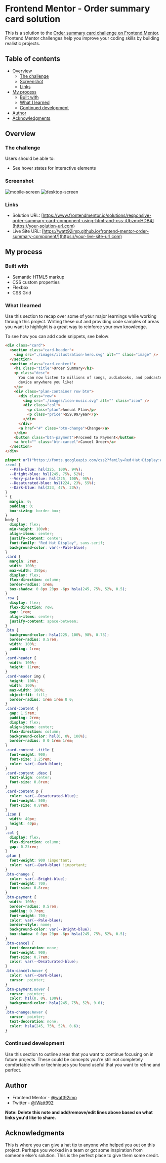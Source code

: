 # Frontend Mentor - Order summary card solution

This is a solution to the [Order summary card challenge on Frontend Mentor](https://www.frontendmentor.io/challenges/order-summary-component-QlPmajDUj). Frontend Mentor challenges help you improve your coding skills by building realistic projects.

## Table of contents

- [Overview](#overview)
  - [The challenge](#the-challenge)
  - [Screenshot](#screenshot)
  - [Links](#links)
- [My process](#my-process)
  - [Built with](#built-with)
  - [What I learned](#what-i-learned)
  - [Continued development](#continued-development)
- [Author](#author)
- [Acknowledgments](#acknowledgments)

## Overview

### The challenge

Users should be able to:

- See hover states for interactive elements

### Screenshot

![mobile-screen](./mobile-preview.png)
![desktop-screen](./desktop-preview.png)

### Links

- Solution URL: [https://www.frontendmentor.io/solutions/responsive-order-summary-card-component-using-html-and-css-iUbzmcHDB4](https://your-solution-url.com)
- Live Site URL: [https://watt92imp.github.io/frontend-mentor-order-summary-component/](https://your-live-site-url.com)

## My process

### Built with

- Semantic HTML5 markup
- CSS custom properties
- Flexbox
- CSS Grid

### What I learned

Use this section to recap over some of your major learnings while working through this project. Writing these out and providing code samples of areas you want to highlight is a great way to reinforce your own knowledge.

To see how you can add code snippets, see below:

```html
<div class="card">
  <section class="card-header">
    <img src="./images/illustration-hero.svg" alt="" class="image" />
  </section>
  <section class="card-content">
    <h1 class="title">Order Summary</h1>
    <p class="desc">
      You can now listen to millions of songs, audiobooks, and podcasts on any
      device anywhere you like!
    </p>
    <div class="plan-container row btn">
      <div class="row">
        <img src="./images/icon-music.svg" alt="" class="icon" />
        <div class="col">
          <p class="plan">Annual Plan</p>
          <p class="price">$59.99/year</p>
        </div>
      </div>
      <a href="#" class="btn-change">Change</a>
    </div>
    <button class="btn-payment">Proceed to Payment</button>
    <a href="" class="btn-cancel">Cancel Order</a>
  </section>
</div>
```

```css
@import url("https://fonts.googleapis.com/css2?family=Red+Hat+Display:wght@500;700;900&display=swap");
:root {
  --Pale-blue: hsl(225, 100%, 94%);
  --Bright-blue: hsl(245, 75%, 52%);
  --Very-pale-blue: hsl(225, 100%, 98%);
  --Desaturated-blue: hsl(224, 23%, 55%);
  --Dark-blue: hsl(223, 47%, 23%);
}
* {
  margin: 0;
  padding: 0;
  box-sizing: border-box;
}
body {
  display: flex;
  min-height: 100vh;
  align-items: center;
  justify-content: center;
  font-family: "Red Hat Display", sans-serif;
  background-color: var(--Pale-blue);
}
.card {
  margin: 2rem;
  width: 100%;
  max-width: 350px;
  display: flex;
  flex-direction: column;
  border-radius: 1rem;
  box-shadow: 0 8px 20px -6px hsla(245, 75%, 52%, 0.5);
}
.row {
  display: flex;
  flex-direction: row;
  gap: 1rem;
  align-items: center;
  justify-content: space-between;
}
.btn {
  background-color: hsla(225, 100%, 98%, 0.75);
  border-radius: 0.5rem;
  width: 100%;
  padding: 1rem;
}
.card-header {
  width: 100%;
  height: 11rem;
}
.card-header img {
  height: 100%;
  width: 100%;
  max-width: 100%;
  object-fit: fill;
  border-radius: 1rem 1rem 0 0;
}
.card-content {
  gap: 1.5rem;
  padding: 2rem;
  display: flex;
  align-items: center;
  flex-direction: column;
  background-color: hsl(0, 0%, 100%);
  border-radius: 0 0 1rem 1rem;
}
.card-content .title {
  font-weight: 900;
  font-size: 1.25rem;
  color: var(--Dark-blue);
}
.card-content .desc {
  text-align: center;
  font-size: 0.8rem;
}
.card-content p {
  color: var(--Desaturated-blue);
  font-weight: 500;
  font-size: 0.8rem;
}
.icon {
  width: 40px;
  height: 40px;
}
.col {
  display: flex;
  flex-direction: column;
  gap: 0.25rem;
}
.plan {
  font-weight: 900 !important;
  color: var(--Dark-blue) !important;
}
.btn-change {
  color: var(--Bright-blue);
  font-weight: 700;
  font-size: 0.8rem;
}
.btn-payment {
  width: 100%;
  border-radius: 0.5rem;
  padding: 0.7rem;
  font-weight: 700;
  color: var(--Pale-blue);
  border-style: none;
  background-color: var(--Bright-blue);
  box-shadow: 0 8px 20px -6px hsla(245, 75%, 52%, 0.5);
}
.btn-cancel {
  text-decoration: none;
  font-weight: 900;
  font-size: 0.7rem;
  color: var(--Desaturated-blue);
}
.btn-cancel:hover {
  color: var(--Dark-blue);
  cursor: pointer;
}
.btn-payment:hover {
  cursor: pointer;
  color: hsl(0, 0%, 100%);
  background-color: hsla(245, 75%, 52%, 0.6);
}
.btn-change:hover {
  cursor: pointer;
  text-decoration: none;
  color: hsla(245, 75%, 52%, 0.6);
}
```

### Continued development

Use this section to outline areas that you want to continue focusing on in future projects. These could be concepts you're still not completely comfortable with or techniques you found useful that you want to refine and perfect.

## Author

- Frontend Mentor - [@watt92imp](https://www.frontendmentor.io/profile/yourusername)
- Twitter - [@iWatt992](https://www.twitter.com/yourusername)

**Note: Delete this note and add/remove/edit lines above based on what links you'd like to share.**

## Acknowledgments

This is where you can give a hat tip to anyone who helped you out on this project. Perhaps you worked in a team or got some inspiration from someone else's solution. This is the perfect place to give them some credit.

